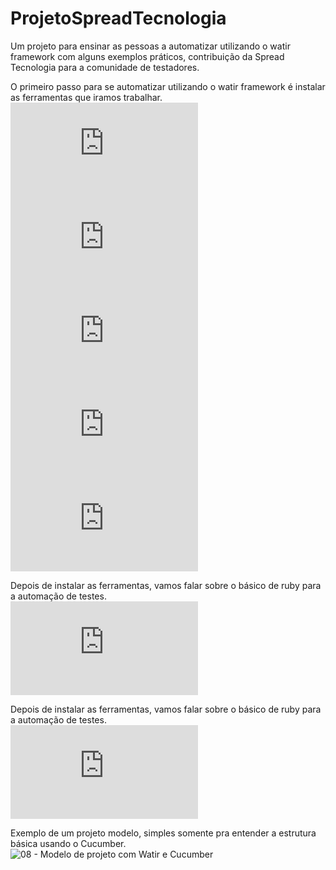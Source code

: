 # ProjetoSpreadTecnologia
Um projeto para ensinar as pessoas a automatizar utilizando o watir framework com alguns exemplos práticos, contribuição da Spread Tecnologia para a comunidade de testadores.

O primeiro passo para se automatizar utilizando o watir framework é instalar as ferramentas que iramos trabalhar.<br>
![01 - Instalando o Ruby](https://github.com/reinaldorossetti/ProjetoSpreadTecnologia/blob/master/01-Instalando_o_Ruby.md)<br>
![02 - Instalando o DevKit](https://github.com/reinaldorossetti/ProjetoSpreadTecnologia/blob/master/02-Instalando_o_Ruby_Parte_2.md)<br>
![03 - Instalando o Watir](https://github.com/reinaldorossetti/ProjetoSpreadTecnologia/blob/master/03-Instalando_o_Watir.md)<br>
![04 - Instalando as IDEs](https://github.com/reinaldorossetti/ProjetoSpreadTecnologia/blob/master/04-Instalando_as_IDEs.MD)<br>
![05 - Instalando a gem pry para debugging](https://github.com/reinaldorossetti/ProjetoSpreadTecnologia/blob/master/05-pry-byebug.MD)<br>

Depois de instalar as ferramentas, vamos falar sobre o básico de ruby para a automação de testes.<br>
![06 - Básico de Ruby](https://github.com/reinaldorossetti/ProjetoSpreadTecnologia/blob/master/06-Basico_de_Ruby_para_automacao.MD)<br>

Depois de instalar as ferramentas, vamos falar sobre o básico de ruby para a automação de testes.<br>
![07 - Falando sobre o Watir](https://github.com/reinaldorossetti/ProjetoSpreadTecnologia/blob/master/10-Falando_sobre_o_watir_framework.MD)<br>

Exemplo de um projeto modelo, simples somente pra entender a estrutura básica usando o Cucumber.<br>
![08 - Modelo de projeto com Watir e Cucumber](https://github.com/SPREADTECNOLOGIALTDA/ProjetoSpreadTecnologia/tree/master/ProjetoModeloWatir)<br>
